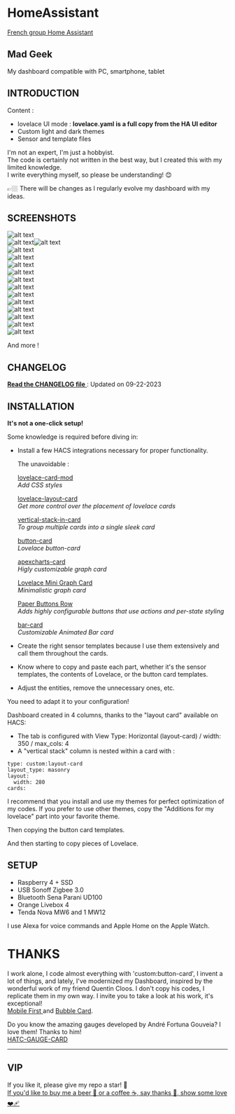 # HomeAssistant

 [French group Home Assistant](https://www.facebook.com/groups/homeassistantgroupefrance)


## Mad Geek 
My dashboard compatible with PC, smartphone, tablet




## INTRODUCTION

Content  :

- lovelace UI mode : **lovelace.yaml is a full copy from the HA UI editor** 
- Custom light and dark themes
- Sensor and template files

I'm not an expert, I'm just a hobbyist.  
The code is certainly not written in the best way, but I created this with my limited knowledge.  
I write everything myself, so please be understanding! 😊  

👉🏼 There will be changes as I regularly evolve my dashboard with my ideas.  





## SCREENSHOTS
 

![alt text](https://github.com/herveaurel/HomeAssistant/blob/main/Captures/01.jpg)  
![alt text](https://github.com/herveaurel/HomeAssistant/blob/main/Captures/01-11.jpg)![alt text](https://github.com/herveaurel/HomeAssistant/blob/main/Captures/01-12.jpg)  
![alt text](https://github.com/herveaurel/HomeAssistant/blob/main/Captures/01-1.jpg)  
![alt text](https://github.com/herveaurel/HomeAssistant/blob/main/Captures/02.jpg)  
![alt text](https://github.com/herveaurel/HomeAssistant/blob/main/Captures/03.jpg)  
![alt text](https://github.com/herveaurel/HomeAssistant/blob/main/Captures/04.jpg)  
![alt text](https://github.com/herveaurel/HomeAssistant/blob/main/Captures/04-1.jpg)  
![alt text](https://github.com/herveaurel/HomeAssistant/blob/main/Captures/05.jpg)  
![alt text](https://github.com/herveaurel/HomeAssistant/blob/main/Captures/06.jpg)  
![alt text](https://github.com/herveaurel/HomeAssistant/blob/main/Captures/07.jpg)  
![alt text](https://github.com/herveaurel/HomeAssistant/blob/main/Captures/08.jpg)  
![alt text](https://github.com/herveaurel/HomeAssistant/blob/main/Captures/09.jpg)  
![alt text](https://github.com/herveaurel/HomeAssistant/blob/main/Captures/10.jpg)  
![alt text](https://github.com/herveaurel/HomeAssistant/blob/main/Captures/11.jpg)  


And more ! 


## CHANGELOG  


 [**Read the CHANGELOG file** ](https://github.com/herveaurel/HomeAssistant/blob/main/CHANGELOG.md) : Updated on 09-22-2023  



## INSTALLATION

**It's not a one-click setup!**

Some knowledge is required before diving in:

- Install a few HACS integrations necessary for proper functionality. 

  The unavoidable :
  
  [lovelace-card-mod ](https://github.com/thomasloven/lovelace-card-mod)  
  _Add CSS styles_
  
  [lovelace-layout-card ](https://github.com/thomasloven/lovelace-layout-card)  
  _Get more control over the placement of lovelace cards_
  
  [vertical-stack-in-card ](https://github.com/ofekashery/vertical-stack-in-card)  
  _To group multiple cards into a single sleek card_
  
  [button-card ](https://github.com/custom-cards/button-card)  
  _Lovelace button-card_
  
  [apexcharts-card](https://github.com/RomRider/apexcharts-card)  
  _Higly customizable graph card_
  
  [Lovelace Mini Graph Card](https://github.com/kalkih/mini-graph-card)  
  _Minimalistic graph card_
  
  [Paper Buttons Row](https://github.com/jcwillox/lovelace-paper-buttons-row)  
  _Adds highly configurable buttons that use actions and per-state styling_
  
  [bar-card](https://github.com/custom-cards/bar-card)  
  _Customizable Animated Bar card_

- Create the right sensor templates because I use them extensively and call them throughout the cards.
- Know where to copy and paste each part, whether it's the sensor templates, the contents of Lovelace, or the button card templates.
- Adjust the entities, remove the unnecessary ones, etc.

You need to adapt it to your configuration! 

Dashboard created in 4 columns, thanks to the "layout card" available on HACS:
- The tab is configured with View Type: Horizontal (layout-card) / width: 350 / max_cols: 4
- A "vertical stack" column is nested within a card with :   

````
type: custom:layout-card
layout_type: masonry
layout:
  width: 280
cards:
````

I recommend that you install and use my themes for perfect optimization of my codes. If you prefer to use other themes, copy the "Additions for my lovelace" part into your favorite theme. 

Then copying the button card templates.

And then starting to copy pieces of Lovelace.



## SETUP 

- Raspberry 4 + SSD
- USB Sonoff Zigbee 3.0
- Bluetooth Sena Parani UD100
- Orange Livebox 4
- Tenda Nova MW6 and 1 MW12 

I use Alexa for voice commands and Apple Home on the Apple Watch.




# THANKS

I work alone, I code almost everything with 'custom:button-card', I invent a lot of things, and lately, I've modernized my Dashboard, inspired by the wonderful work of my friend Quentin Cloos.
I don't copy his codes, I replicate them in my own way.
I invite you to take a look at his work, it's exceptional!   
[Mobile First ](https://github.com/clooos/Home-Assistant-Mobile-First) and [Bubble Card](https://github.com/Clooos/Bubble-Card).


Do you know the amazing gauges developed by André Fortuna Gouveia?
I love them! Thanks to him!    
[HATC-GAUGE-CARD ](https://github.com/tagcashdev/hatc-gauge-card)  

---------------------

## VIP 

If you like it, please give my repo a star! 🌟  
[If you'd like to buy me a beer 🍺 or a coffee ☕️, say thanks 🙏, show some love ❤️‍🩹 ](https://www.paypal.com/paypalme/aaherve)

